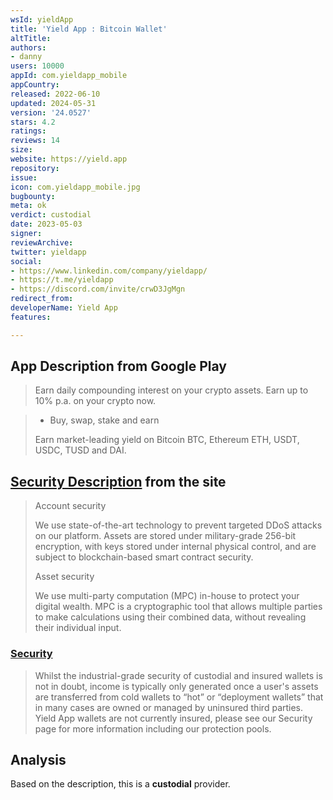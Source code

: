 ```yaml
---
wsId: yieldApp
title: 'Yield App : Bitcoin Wallet'
altTitle: 
authors:
- danny
users: 10000
appId: com.yieldapp_mobile
appCountry: 
released: 2022-06-10
updated: 2024-05-31
version: '24.0527'
stars: 4.2
ratings: 
reviews: 14
size: 
website: https://yield.app
repository: 
issue: 
icon: com.yieldapp_mobile.jpg
bugbounty: 
meta: ok
verdict: custodial
date: 2023-05-03
signer: 
reviewArchive: 
twitter: yieldapp
social:
- https://www.linkedin.com/company/yieldapp/
- https://t.me/yieldapp
- https://discord.com/invite/crwD3JgMgn
redirect_from: 
developerName: Yield App
features: 

---
```


## App Description from Google Play

> Earn daily compounding interest on your crypto assets. Earn up to 10% p.a. on your crypto now.

> - Buy, swap, stake and earn
>
> Earn market-leading yield on Bitcoin BTC, Ethereum ETH, USDT, USDC, TUSD and DAI.

## [Security Description](https://yield.app/security) from the site 

> Account security
>
> We use state-of-the-art technology to prevent targeted DDoS attacks on our platform. Assets are stored under military-grade 256-bit encryption, with keys stored under internal physical control, and are subject to blockchain-based smart contract security.
>
> Asset security
>
> We use multi-party computation (MPC) in-house to protect your digital wealth. MPC is a cryptographic tool that allows multiple parties to make calculations using their combined data, without revealing their individual input.

### [Security](https://support.yield.app/hc/en-us/articles/360016027818-Are-Yield-App-s-wallets-insured-)

> Whilst the industrial-grade security of custodial and insured wallets is not in doubt, income is typically only generated once a user's assets are transferred from cold wallets to “hot” or “deployment wallets” that in many cases are owned or managed by uninsured third parties. Yield App wallets are not currently insured, please see our Security page for more information including our protection pools.

## Analysis 

Based on the description, this is a **custodial** provider.